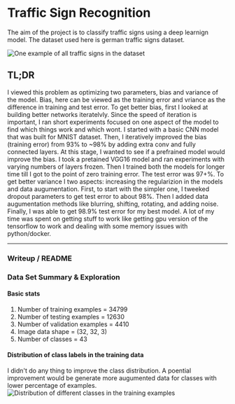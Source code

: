 [all_signs]: ./images/all_signs.png "One example of all traffic signs in the dataset"
[class_distribution]: ./images/class_distribution.png "Distribution of different classes in the training examples"

# **Traffic Sign Recognition** 

The aim of the project is to classify traffic signs using a deep learnign model. The dataset used here is german traffic signs dataset.

![][all_signs]

## TL;DR
I viewed this problem as optimizing two parameters, bias and variance of the model. Bias, here can be viewed as the training error and vriance as the difference in training and test error. To get better bias, first I looked at building better networks iteratelvly. Since the speed of iteration is important, I ran short experiments focused on one aspect of the model to find which things work and which wont. I started with a basic CNN model that was built for MNIST dataset. Then, I iteratively improved the bias (training error) from 93% to ~98% by adding extra conv and fully connected layers. At this stage, I wanted to see if a prefrained model would improve the bias. I took a pretained VGG16 model and ran experiments with varying numbers of layers frozen. Then I trained both the models for longer time till I got to the point of zero training error. The test error was 97+%. To get better variance I two aspects: increasing the regularizion in the models and data augumentation. First, to start with the simpler one, I tweeked dropout parameters to get test error to about 98%. Then I added data augumentation methods like blurring, shifting, rotating, and adding noise. Finally, I was able to get 98.9% test error for my best model. A lot of my time was spent on getting stuff to work like getting gpu version of the tensorflow to work and dealing with some memory issues with python/docker.


---

### Writeup / README

### Data Set Summary & Exploration

#### Basic stats
1. Number of training examples = 34799
1. Number of testing examples = 12630
1. Number of validation examples = 4410
1. Image data shape = (32, 32, 3)
1. Number of classes = 43

#### Distribution of class labels in the training data
I didn't do any thing to improve the class distribution. A poential improvement would be generate more augumented data for classes with lower percentage of examples.
![][class_distribution]
